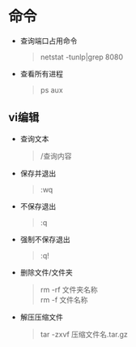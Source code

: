 # 命令

* 查询端口占用命令
  > netstat -tunlp|grep 8080
* 查看所有进程
  > ps aux

## vi编辑

* 查询文本

  > /查询内容

* 保存并退出

  > :wq

* 不保存退出

  > :q

* 强制不保存退出

  > :q!

* 删除文件/文件夹
  > rm -rf 文件夹名称   
  > rm -f 文件名称
* 解压压缩文件
  > tar -zxvf 压缩文件名.tar.gz





